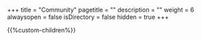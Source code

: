 +++
title = "Community"
pagetitle = ""
description = ""
weight = 6
alwaysopen = false
isDirectory = false
hidden = true
+++

{{%custom-children%}}

